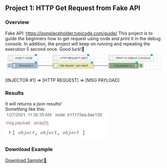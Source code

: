 ## Project 1: HTTP Get Request from Fake API
### Overview
Fake API: https://jsonplaceholder.typicode.com/guide/
This project is to guide the beginners how to get request using node and print it in the debug console.
In addition, the project will keep on running and repeating the execution 5 second once. Good luck!🤗
<img src="https://github.com/Derrick-Tan-D-WEBDEV/node-red-example/blob/main/noderedproject/img/p1%231.PNG">

[INJECTOR #1] => [HTTP REQUEST] => [MSG PAYLOAD]

### Results
It will returns a json results!<br>
Something like this:<br>
<img src="https://github.com/Derrick-Tan-D-WEBDEV/node-red-example/blob/main/noderedproject/img/p1%232.PNG">

### Download Example
[Download Sample!📓](https://github.com/Derrick-Tan-D-WEBDEV/node-red-example/blob/main/noderedproject/project1/flows.json)